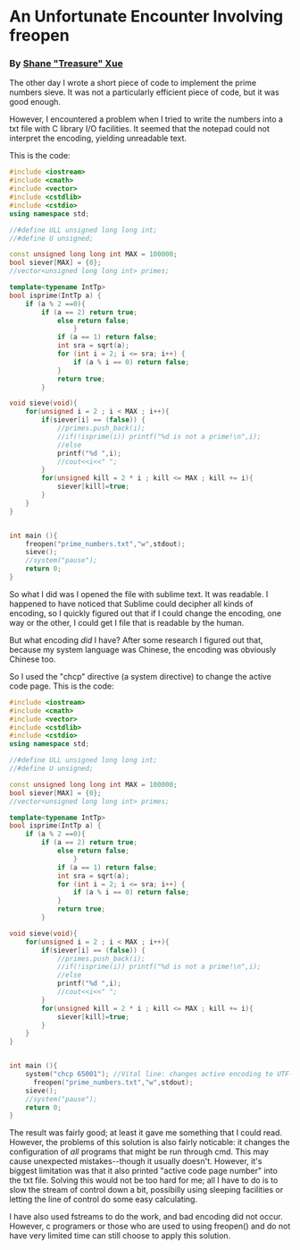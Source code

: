 # An Unfortunate Encounter Involving freopen
### By [Shane "Treasure" Xue](https://smits-society.github.io/contributors/shane-xue)

The other day I wrote a short piece of code to implement the prime numbers sieve. It was not a particularly efficient piece of code, but it was good enough.

However, I encountered a problem when I tried to write the numbers into a txt file with C library I/O facilities. It seemed that the notepad could not interpret the encoding, yielding unreadable text.

This is the code:

```cpp
#include <iostream>
#include <cmath>
#include <vector>
#include <cstdlib>
#include <cstdio>
using namespace std;

//#define ULL unsigned long long int;
//#define U unsigned;

const unsigned long long int MAX = 100000;
bool siever[MAX] = {0};
//vector<unsigned long long int> primes;

template<typename IntTp>
bool isprime(IntTp a) {
    if (a % 2 ==0){
        if (a == 2) return true;
            else return false;
                }
            if (a == 1) return false;
            int sra = sqrt(a);
            for (int i = 2; i <= sra; i++) {
                if (a % i == 0) return false;
            }
            return true;
        }

void sieve(void){
	for(unsigned i = 2 ; i < MAX ; i++){
		if(siever[i] == (false)) {
			//primes.push_back(i);
			//if(!isprime(i)) printf("%d is not a prime!\n",i);
			//else 
			printf("%d ",i);
			//cout<<i<<" ";
        }
		for(unsigned kill = 2 * i ; kill <= MAX ; kill += i){
			siever[kill]=true;
		}
	}
}


int main (){
	freopen("prime_numbers.txt","w",stdout);
    sieve();
    //system("pause");
    return 0;
}

```

So what I did was I opened the file with sublime text. It was readable. I happened to have noticed that Sublime could decipher all kinds of encoding, so I quickly figured out that if I could change the encoding, one way or the other, I could get I file that is readable by the human.

But what encoding _did_ I have? After some research I figured out that, because my system language was Chinese, the encoding was obviously Chinese too.

So I used the "chcp" directive (a system directive) to change the active code page. This is the code:

```cpp
#include <iostream>
#include <cmath>
#include <vector>
#include <cstdlib>
#include <cstdio>
using namespace std;

//#define ULL unsigned long long int;
//#define U unsigned;

const unsigned long long int MAX = 100000;
bool siever[MAX] = {0};
//vector<unsigned long long int> primes;

template<typename IntTp>
bool isprime(IntTp a) {
    if (a % 2 ==0){
        if (a == 2) return true;
            else return false;
                }
            if (a == 1) return false;
            int sra = sqrt(a);
            for (int i = 2; i <= sra; i++) {
                if (a % i == 0) return false;
            }
            return true;
        }

void sieve(void){
	for(unsigned i = 2 ; i < MAX ; i++){
		if(siever[i] == (false)) {
			//primes.push_back(i);
			//if(!isprime(i)) printf("%d is not a prime!\n",i);
			//else 
			printf("%d ",i);
			//cout<<i<<" ";
        }
		for(unsigned kill = 2 * i ; kill <= MAX ; kill += i){
			siever[kill]=true;
		}
	}
}


int main (){
    system("chcp 65001"); //Vital line: changes active encoding to UTF-8
	  freopen("prime_numbers.txt","w",stdout);
    sieve();
    //system("pause");
    return 0;
}

```

The result was fairly good; at least it gave me something that I could read. However, the problems of this solution is also fairly noticable: it changes the configuration of _all_ programs that might be run through cmd. This may cause unexpected mistakes--though it usually doesn't. However, it's biggest limitation was that it also printed "active code page number" into the txt file. Solving this would not be too hard for me; all I have to do is to slow the stream of control down a bit, possibilly using sleeping facilities or letting the line of control do some easy calculating.

I have also used fstreams to do the work, and bad encoding did not occur. However, c programers or those who are used to using freopen() and do not have very limited time can still choose to apply this solution.
